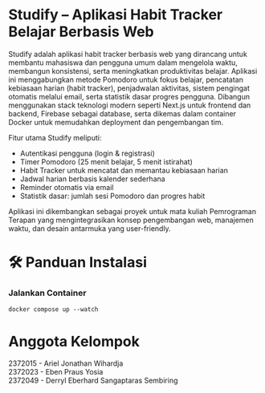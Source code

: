 # Studify – Aplikasi Habit Tracker Belajar Berbasis Web
Studify adalah aplikasi habit tracker berbasis web yang dirancang untuk membantu mahasiswa dan pengguna umum dalam mengelola waktu, membangun konsistensi, serta meningkatkan produktivitas belajar. Aplikasi ini menggabungkan metode Pomodoro untuk fokus belajar, pencatatan kebiasaan harian (habit tracker), penjadwalan aktivitas, sistem pengingat otomatis melalui email, serta statistik dasar progres pengguna. Dibangun menggunakan stack teknologi modern seperti Next.js untuk frontend dan backend, Firebase sebagai database, serta dikemas dalam container Docker untuk memudahkan deployment dan pengembangan tim.

Fitur utama Studify meliputi:
- Autentikasi pengguna (login & registrasi)
- Timer Pomodoro (25 menit belajar, 5 menit istirahat)
- Habit Tracker untuk mencatat dan memantau kebiasaan harian
- Jadwal harian berbasis kalender sederhana
- Reminder otomatis via email
- Statistik dasar: jumlah sesi Pomodoro dan progres habit

Aplikasi ini dikembangkan sebagai proyek untuk mata kuliah Pemrograman Terapan yang mengintegrasikan konsep pengembangan web, manajemen waktu, dan desain antarmuka yang user-friendly.

# 🛠️ Panduan Instalasi
### Jalankan Container
`docker compose up --watch`

# Anggota Kelompok
2372015 - Ariel Jonathan Wihardja  
2372023 - Eben Praus Yosia  
2372049 - Derryl Eberhard Sangaptaras Sembiring
